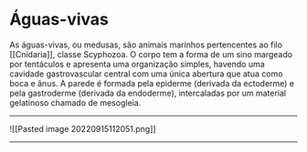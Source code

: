 # Águas-vivas

As águas-vivas, ou medusas, são animais marinhos pertencentes ao filo [[Cnidaria]], classe Scyphozoa. O corpo tem a forma de um sino margeado por tentáculos e apresenta uma organização simples, havendo uma cavidade gastrovascular central com uma única abertura que atua como boca e ânus. A parede é formada pela epiderme (derivada da ectoderme) e pela gastroderme (derivada da endoderme), intercaladas por um material gelatinoso chamado de mesogleia.
___
![[Pasted image 20220915112051.png]]


___
